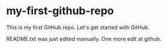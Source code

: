 # my-first-github-repo
This is my first GitHub repo. Let's get started with GitHub.

README.txt was just edited manually. One more edit at github.
